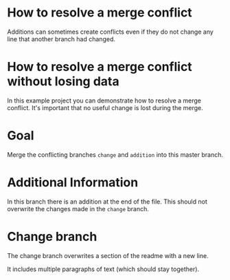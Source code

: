 # How to resolve a merge conflict
Additions can sometimes create conflicts even if they do not change any line that another branch had changed.
# How to resolve a merge conflict without losing data
In this example project you can demonstrate how to resolve a merge conflict.
It's important that no useful change is lost during the merge.

# Goal
Merge the conflicting branches `change` and `addition` into this master branch.

# Additional Information
In this branch there is an addition at the end of the file.
This should not overwrite the changes made in the `change` branch.
# Change branch
The change branch overwrites a section of the readme with a new line.

It includes multiple paragraphs of text (which should stay together).
